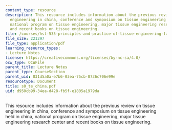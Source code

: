 ```yaml
---
content_type: resource
description: This resource includes information about the previous review on tissue
  engineering in china, conference and symposium on tissue engineering held in china,
  national program on tissue engineering, major tissue engineering research center
  and recent books on tissue engineering.
file: /courses/hst-535-principles-and-practice-of-tissue-engineering-fall-2004/d950cb9934ead428fb5fe1805a1979da_s0_te_china.pdf
file_size: 221297
file_type: application/pdf
learning_resource_types:
- Lecture Notes
license: https://creativecommons.org/licenses/by-nc-sa/4.0/
ocw_type: OCWFile
parent_title: Lecture Notes
parent_type: CourseSection
parent_uid: 031d5a0a-e7b6-03ea-75cb-8736c706e99e
resourcetype: Document
title: s0_te_china.pdf
uid: d950cb99-34ea-d428-fb5f-e1805a1979da
---
```

This resource includes information about the previous review on tissue engineering in china, conference and symposium on tissue engineering held in china, national program on tissue engineering, major tissue engineering research center and recent books on tissue engineering.